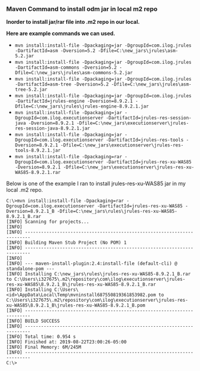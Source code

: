 ### Maven Command to install odm jar in local m2 repo

**Inorder to install jar/rar file into .m2 repo in our local.**

**Here are example commands we can used.** 
- `mvn install:install-file -Dpackaging=jar -DgroupId=com.ilog.jrules -DartifactId=asm -Dversion=5.2 -Dfile=C:\new_jars\jrules\asm-5.2.jar`
- `mvn install:install-file -Dpackaging=jar -DgroupId=com.ilog.jrules -DartifactId=asm-commons -Dversion=5.2 -Dfile=C:\new_jars\jrules\asm-commons-5.2.jar`
- `mvn install:install-file -Dpackaging=jar -DgroupId=com.ilog.jrules -DartifactId=asm-tree -Dversion=5.2 -Dfile=C:\new_jars\jrules\asm-tree-5.2.jar`
- `mvn install:install-file -Dpackaging=jar -DgroupId=com.ilog.jrules -DartifactId=jrules-engine -Dversion=8.9.2.1 -Dfile=C:\new_jars\jrules\jrules-engine-8.9.2.1.jar`
- `mvn install:install-file -Dpackaging=jar -DgroupId=com.ilog.executionserver -DartifactId=jrules-res-session-java -Dversion=8.9.2.1 -Dfile=C:\new_jars\executionserver\jrules-res-session-java-8.9.2.1.jar`
- `mvn install:install-file -Dpackaging=jar -DgroupId=com.ilog.executionserver -DartifactId=jrules-res-tools -Dversion=8.9.2.1 -Dfile=C:\new_jars\executionserver\jrules-res-tools-8.9.2.1.jar`
- `mvn install:install-file -Dpackaging=rar -DgroupId=com.ilog.executionserver -DartifactId=jrules-res-xu-WAS85 -Dversion=8.9.2.1 -Dfile=C:\new_jars\executionserver\jrules-res-xu-WAS85-8.9.2.1.rar`


Below is one of the example I ran to install jrules-res-xu-WAS85 jar in my local .m2 repo.

```
C:\>mvn install:install-file -Dpackaging=rar -DgroupId=com.ilog.executionserver -DartifactId=jrules-res-xu-WAS85 -Dversion=8.9.2.1_B -Dfile=C:\new_jars\rules\jrules-res-xu-WAS85-8.9.2.1_B.rar
[INFO] Scanning for projects...
[INFO]
[INFO] ------------------------------------------------------------------------
[INFO] Building Maven Stub Project (No POM) 1
[INFO] ------------------------------------------------------------------------
[INFO]
[INFO] --- maven-install-plugin:2.4:install-file (default-cli) @ standalone-pom ---
[INFO] Installing C:\new_jars\rules\jrules-res-xu-WAS85-8.9.2.1_B.rar to C:\Users\i327675\.m2\repository\com\ilog\executionserver\jrules-res-xu-WAS85\8.9.2.1_B\jrules-res-xu-WAS85-8.9.2.1_B.rar
[INFO] Installing C:\Users\<id>\AppData\Local\Temp\mvninstall687550819361853982.pom to C:\Users\i327675\.m2\repository\com\ilog\executionserver\jrules-res-xu-WAS85\8.9.2.1_B\jrules-res-xu-WAS85-8.9.2.1_B.pom
[INFO] ------------------------------------------------------------------------
[INFO] BUILD SUCCESS
[INFO] ------------------------------------------------------------------------
[INFO] Total time: 0.954 s
[INFO] Finished at: 2019-08-22T23:00:26-05:00
[INFO] Final Memory: 6M/245M
[INFO] ------------------------------------------------------------------------
C:\>
```
